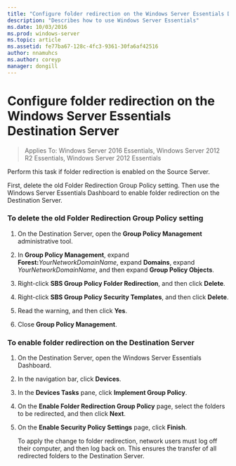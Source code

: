 ```yaml
---
title: "Configure folder redirection on the Windows Server Essentials Destination Server"
description: "Describes how to use Windows Server Essentials"
ms.date: 10/03/2016
ms.prod: windows-server
ms.topic: article
ms.assetid: fe77ba67-128c-4fc3-9361-30fa6af42516
author: nnamuhcs
ms.author: coreyp
manager: dongill
---
```


# Configure folder redirection on the Windows Server Essentials Destination Server

>Applies To: Windows Server 2016 Essentials, Windows Server 2012 R2 Essentials, Windows Server 2012 Essentials

Perform this task if folder redirection is enabled on the Source Server.  
  
 First, delete the old Folder Redirection Group Policy setting. Then use the  Windows Server Essentials Dashboard to enable folder redirection on the Destination Server.  
  
### To delete the old Folder Redirection Group Policy setting  
  
1. On the Destination Server, open the **Group Policy Management** administrative tool.  
  
2. In **Group Policy Management**, expand **Forest:**<em>YourNetworkDomainName</em>, expand **Domains**, expand *YourNetworkDomainName*, and then expand **Group Policy Objects**.  
  
3. Right-click **SBS Group Policy Folder Redirection**, and then click **Delete**.  
  
4. Right-click **SBS Group Policy Security Templates**, and then click **Delete**.  
  
5. Read the warning, and then click **Yes**.  
  
6. Close **Group Policy Management**.  
  
### To enable folder redirection on the Destination Server  
  
1. On the Destination Server, open the  Windows Server Essentials Dashboard.  
  
2. In the navigation bar, click **Devices**.  
  
3. In the **Devices Tasks** pane, click **Implement Group Policy**.  
  
4. On the **Enable Folder Redirection Group Policy** page, select the folders to be redirected, and then click **Next**.  
  
5. On the **Enable Security Policy Settings** page, click **Finish**.  
  
   To apply the change to folder redirection, network users must log off their computer, and then log back on. This ensures the transfer of all redirected folders to the Destination Server.
